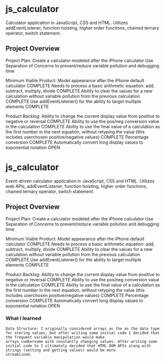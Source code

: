 # js_calculator
Calculator application in JavaScript, CSS and HTML. Utilizes addEventListener, function hoisting, higher order functions, chained ternary operator, switch statement.

## Project Overview
Project Plan: 
    Create a calculator modeled after the iPhone calculator
    Use Separation of Concerns to prevent/reduce variable pollution and debugging time

Minimum Viable Product:
    Model appearance after the iPhone default calculator COMPLETE
    Needs to process a basic arithmetic equation: add, subtract, multiply, divide COMPLETE
    Ability to clear the values for a new calculation without variable pollution from the previous calculation COMPLETE
    Use addEventListener() for the ability to target multiple elements COMPLETE

Product Backlog:
    Ability to change the current display value from positive to negative or reversal COMPLETE
    Ability to use the pos/neg conversion value in the calculation COMPLETE
    Ability to use the final value of a calculation as the first number in the next equation, without retyping the value (this includes userchosen positive/negative values) COMPLETE
    Percentage conversion COMPLETE
    Automatically convert long display values to exponential notation OPEN 

# js_calculator
Event-driven calculator application in JavaScript, CSS and HTML. Utilizes web APIs, addEventListener, function hoisting, higher order functions, chained ternary operator, switch statement.

## Project Overview
Project Plan: 
    Create a calculator modeled after the iPhone calculator
    Use Separation of Concerns to prevent/reduce variable pollution and debugging time

Minimum Viable Product:
    Model appearance after the iPhone default calculator COMPLETE
    Needs to process a basic arithmetic equation: add, subtract, multiply, divide COMPLETE
    Ability to clear the values for a new calculation without variable pollution from the previous calculation COMPLETE
    Use addEventListener() for the ability to target multiple elements COMPLETE

Product Backlog:
    Ability to change the current display value from positive to negative or reversal COMPLETE
    Ability to use the pos/neg conversion value in the calculation COMPLETE
    Ability to use the final value of a calculation as the first number in the next equation, without retyping the value (this includes userchosen positive/negative values) COMPLETE
    Percentage conversion COMPLETE
    Automatically convert long display values to exponential notation OPEN 

### What I learned
    Data Structure: I originally considered arrays as the as the data type for storing values, but after writing some initial code I decided that the frequent variable manipulation would make 
    arrays cumbersome with constantly changing values. After writing some initial code to I ultimately decided that HTML DOM APIs along with strings (setting and getting values) would be more 
    streamlined.